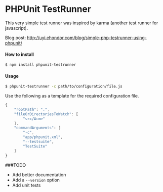 PHPUnit TestRunner
==================

This very simple test runner was inspired by karma (another test runner for javascript).

Blog post: http://uyi.ehondor.com/blog/simple-php-testrunner-using-phpunit/

#### How to install
```bash
$ npm install phpunit-testrunner
```

#### Usage
```bash 
$ phpunit-testrunner -c path/to/configuration/file.js
```

Use the following as a template for the required configuration file. 
```javascript
{
    "rootPath": ".",
    "fileOrDirectoriesToWatch": [
        "src/Acme"
    ],
    "commandArguments": [
        "-c",
        "app/phpunit.xml", 
        "--testsuite",
        "TestSuite"
    ]
}
```

###TODO
* Add better documentation
* Add a `--version` option
* Add unit tests
